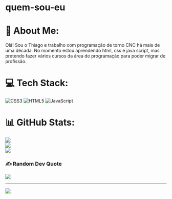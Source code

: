 # quem-sou-eu
# 💫 About Me:
Olá! Sou o Thiago e trabalho com programação de torno CNC há mais de uma década. No momento estou aprendendo html, css e java script, mas pretendo fazer vários cursos da área de programação para poder migrar de profissão.


# 💻 Tech Stack:
![CSS3](https://img.shields.io/badge/css3-%231572B6.svg?style=for-the-badge&logo=css3&logoColor=white) ![HTML5](https://img.shields.io/badge/html5-%23E34F26.svg?style=for-the-badge&logo=html5&logoColor=white) ![JavaScript](https://img.shields.io/badge/javascript-%23323330.svg?style=for-the-badge&logo=javascript&logoColor=%23F7DF1E)
# 📊 GitHub Stats:
![](https://github-readme-stats.vercel.app/api?username=thiagoSouza1989&theme=dark&hide_border=false&include_all_commits=false&count_private=false)<br/>
![](https://github-readme-streak-stats.herokuapp.com/?user=thiagoSouza1989&theme=dark&hide_border=false)<br/>
![](https://github-readme-stats.vercel.app/api/top-langs/?username=thiagoSouza1989&theme=dark&hide_border=false&include_all_commits=false&count_private=false&layout=compact)

### ✍️ Random Dev Quote
![](https://quotes-github-readme.vercel.app/api?type=horizontal&theme=radical)

---
[![](https://visitcount.itsvg.in/api?id=thiagoSouza1989&icon=0&color=0)](https://visitcount.itsvg.in)

<!-- Proudly created with GPRM ( https://gprm.itsvg.in ) -->
